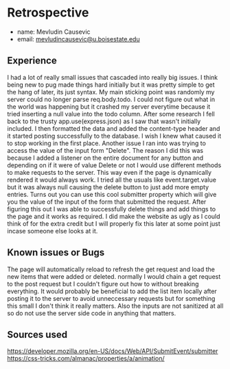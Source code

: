 # Retrospective

- name: Mevludin Causevic
- email: mevludincausevic@u.boisestate.edu

## Experience

I had a lot of really small issues that cascaded into really big issues. I think being new to pug made things hard initially but it was pretty simple to get the hang of later, its just syntax. My main sticking point was randomly my server could no longer parse req.body.todo. I could not figure out what in the world was happening but it crashed my server everytime because it tried inserting a null value into the todo column. After some research I fell back to the trusty app.use(express.json) as I saw that wasn't initially included. I then formatted the data and added the content-type header and it started posting successfully to the database. I wish I knew what caused it to stop working in the first place. Another issue I ran into was trying to access the value of the input form "Delete". The reason I did this was because I added a listener on the entire document for any button and depending on if it were of value Delete or not I would use different methods to make requests to the server. This way even if the page is dynamically rendered it would always work. I tried all the usuals like event.target.value but it was always null causing the delete button to just add more empty entries. Turns out you can use this cool submitter property which will give you the value of the input of the form that submitted the request. After figuring this out I was able to successfully delete things and add things to the page and it works as required. I did make the website as ugly as I could think of for the extra credit but I will properly fix this later at some point just incase someone else looks at it.

## Known issues or Bugs

The page will automatically reload to refresh the get request and load the new items that were added or deleted. normally I would chain a get request to the post request but I couldn't figure out how to without breaking everything. It would probably be beneficial to add the list item locally after posting it to the server to avoid unneccessary requests but for something this small I don't think it really matters. Also the inputs are not sanitized at all so do not use the server side code in anything that matters.

## Sources used

https://developer.mozilla.org/en-US/docs/Web/API/SubmitEvent/submitter
https://css-tricks.com/almanac/properties/a/animation/
